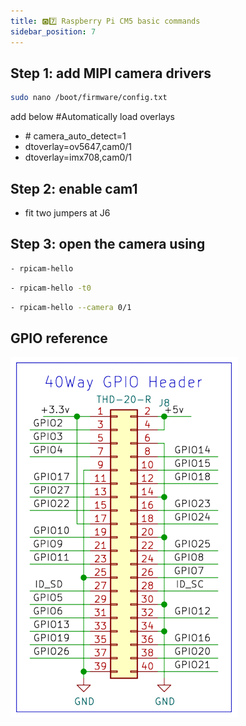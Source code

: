 ```yaml
---
title: 🅾️7️⃣ Raspberry Pi CM5 basic commands
sidebar_position: 7
---
```


## Step 1: add MIPI camera drivers
```bash
sudo nano /boot/firmware/config.txt
```

add below #Automatically load overlays
- \# camera_auto_detect=1
- dtoverlay=ov5647,cam0/1
- dtoverlay=imx708,cam0/1

## Step 2: enable cam1
- fit two jumpers at J6

## Step 3: open the camera using
```bash title="run 5s"
- rpicam-hello 
```

```bash title="always run"
- rpicam-hello -t0 
```

```bash title="select which camera to run, can run both together in different terminals"
- rpicam-hello --camera 0/1 
```

## GPIO reference
![alt text](./img/o7-1.png)
